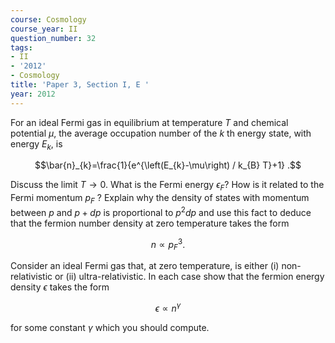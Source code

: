 ```yaml
---
course: Cosmology
course_year: II
question_number: 32
tags:
- II
- '2012'
- Cosmology
title: 'Paper 3, Section I, E '
year: 2012
---
```




For an ideal Fermi gas in equilibrium at temperature $T$ and chemical potential $\mu$, the average occupation number of the $k$ th energy state, with energy $E_{k}$, is

$$\bar{n}_{k}=\frac{1}{e^{\left(E_{k}-\mu\right) / k_{B} T}+1} .$$

Discuss the limit $T \rightarrow 0$. What is the Fermi energy $\epsilon_{F} ?$ How is it related to the Fermi momentum $p_{F}$ ? Explain why the density of states with momentum between $p$ and $p+d p$ is proportional to $p^{2} d p$ and use this fact to deduce that the fermion number density at zero temperature takes the form

$$n \propto p_{F}^{3} .$$

Consider an ideal Fermi gas that, at zero temperature, is either (i) non-relativistic or (ii) ultra-relativistic. In each case show that the fermion energy density $\epsilon$ takes the form

$$\epsilon \propto n^{\gamma}$$

for some constant $\gamma$ which you should compute.